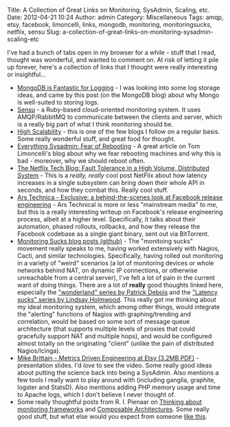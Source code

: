 Title: A Collection of Great Links on Monitoring, SysAdmin, Scaling, etc.
Date: 2012-04-21 10:24
Author: admin
Category: Miscellaneous
Tags: amqp, etsy, facebook, limoncelli, links, mongodb, monitoring, monitoringsucks, netflix, sensu
Slug: a-collection-of-great-links-on-monitoring-sysadmin-scaling-etc

I've had a bunch of tabs open in my browser for a while - stuff that I
read, thought was wonderful, and wanted to comment on. At risk of
letting it pile up forever, here's a collection of links that I thought
were really interesting or insightful...

-   [MongoDB is Fantastic for Logging][] - I was looking into some log
    storage ideas, and came by this post (on the MongoDB blog) about why
    Mongo is well-suited to storing logs.
-   [Sensu][] - a Ruby-based cloud-oriented monitoring system. It uses
    AMQP/RabbitMQ to communicate between the clients and server, which
    is a really big part of what I think monitoring should be.
-   [High Scalability][] - this is one of the few blogs I follow on a
    regular basis. Some really wonderful stuff, and great food for
    thought.
-   [Everything Sysadmin: Fear of Rebooting][] - A great article on Tom
    Limoncelli's blog about why we fear rebooting machines and why this
    is bad - moreover, why we should reboot often.
-   [The Netflix Tech Blog: Fault Tolerance in a High Volume,
    Distributed System][] - This is a *really, really* cool post NetFlix
    about how latency increases in a single subsystem can bring down
    their whole API in seconds, and how they combat this. Really cool
    stuff.
-   [Ars Technica - Exclusive: a behind-the-scenes look at Facebook
    release engineering][] - Ars Technical is more or less "mainstream
    media" to me, but this is a really interesting writeup on Facebook's
    release engineering process, albeit at a higher level. Specifically,
    it talks about their automation, phased rollouts, rollbacks, and how
    they release the Facebook codebase as a single giant binary, sent
    out via BitTorrent.
-   [Monitoring Sucks blog posts (github)][] - The "monitoing sucks"
    movement really speaks to me, having worked extensively with Nagios,
    Cacti, and similar technologies. Specifically, having rolled out
    monitoring in a variety of "weird" scenarios (a lot of monitoring
    devices or whole networks behind NAT, on dynamic IP connections, or
    otherwise unreachable from a central server), I've felt a lot of
    pain in the current want of doing things. There are a lot of
    **really** good thoughts linked here, especially the ["wonderland"
    series by Patrick Debois][] and the ["Latency sucks" series by
    Lindsay Holmwood][]. This really got me thinking about my ideal
    monitoring system, which among other things, would integrate the
    "alerting" functions of Nagios with graphing/trending and
    correlation, would be based on some sort of message queue
    architecture (that supports multiple levels of proxies that could
    gracefully support NAT and multiple hops), and would be configured
    almost totally on the originating "client" (unlike the pain of
    distributed Nagios/Icinga).
-   [Mike Brittain - Metrics Driven Engineering at Etsy (3.2MB PDF)][] -
    presentation slides. I'd *love* to see the video. Some really good
    ideas about putting the science back into being a SysAdmin. Also
    mentions a few tools I really want to play around with (including
    ganglia, graphite, logster and StatsD). Also mentions adding PHP
    memory usage and time to Apache logs, which I don't believe I never
    thought of.
-   Some really thoughtful posts from R. I. Pienaar on [Thinking about
    monitoring frameworks][] and [Composable Architectures][]. Some
    really good stuff, but what else would you expect from someone [like
    this][].

  [MongoDB is Fantastic for Logging]: http://blog.mongodb.org/post/172254834/mongodb-is-fantastic-for-logging
  [Sensu]: http://www.sonian.com/cloud-monitoring-sensu/
  [High Scalability]: http://highscalability.com/
  [Everything Sysadmin: Fear of Rebooting]: http://everythingsysadmin.com/2012/03/fear-of-rebooting.html
  [The Netflix Tech Blog: Fault Tolerance in a High Volume, Distributed
  System]: http://techblog.netflix.com/2012/02/fault-tolerance-in-high-volume.html
  [Ars Technica - Exclusive: a behind-the-scenes look at Facebook
  release engineering]: http://arstechnica.com/business/news/2012/04/exclusive-a-behind-the-scenes-look-at-facebook-release-engineering.ars/1
  [Monitoring Sucks blog posts (github)]: https://github.com/monitoringsucks/blog-posts
  ["wonderland" series by Patrick Debois]: http://jedi.be/blog/2012/01/03/monitoring-wonderland-survey-introduction
  ["Latency sucks" series by Lindsay Holmwood]: http://holmwood.id.au/~lindsay/2012/01/09/monitoring-sucks-latency-sucks-more
  [Mike Brittain - Metrics Driven Engineering at Etsy (3.2MB PDF)]: http://assets.en.oreilly.com/1/event/65/Metrics-driven%20Engineering%20at%20Etsy%20Presentation.pdf
  [Thinking about monitoring frameworks]: http://www.devco.net/archives/2011/03/19/thinking_about_monitoring_frameworks.php
  [Composable Architectures]: http://www.devco.net/archives/2011/04/04/monitoring_framework_composable_architectures.php
  [like this]: https://github.com/ripienaar/
